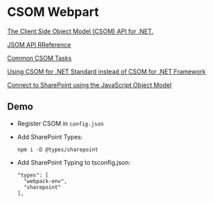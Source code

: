 # CSOM Webpart

[The Client Side Object Model (CSOM) API for .NET.](<https://docs.microsoft.com/en-us/previous-versions/office/sharepoint-csom/jj193041(v=office.15)>)

[JSOM API RReference](<https://docs.microsoft.com/en-us/previous-versions/office/sharepoint-visio/jj193034(v=office.15)>)

[Common CSOM Tasks](<https://docs.microsoft.com/en-us/previous-versions/office/developer/sharepoint-2010/ee537013(v=office.14)>)

[Using CSOM for .NET Standard instead of CSOM for .NET Framework](https://docs.microsoft.com/en-us/sharepoint/dev/sp-add-ins/using-csom-for-dotnet-standard)

[Connect to SharePoint using the JavaScript Object Model](https://docs.microsoft.com/en-us/sharepoint/dev/spfx/web-parts/guidance/connect-to-sharepoint-using-jsom)

## Demo

- Register CSOM in `config.json`
- Add SharePoint Types:

    ```
    npm i -D @types/sharepoint
    ```
- Add SharePoint Typing to tsconfig.json:

    ```
    "types": [
      "webpack-env",
      "sharepoint"
    ],
    ```